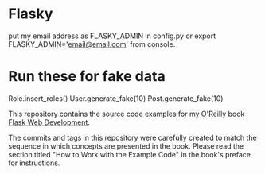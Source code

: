 Flasky
======

put my email address as FLASKY_ADMIN in config.py
or export FLASKY_ADMIN='email@email.com' from console.

Run these for fake data
=======
Role.insert_roles() 
User.generate_fake(10) 
Post.generate_fake(10)


This repository contains the source code examples for my O'Reilly book [Flask Web Development](http://www.flaskbook.com).

The commits and tags in this repository were carefully created to match the sequence in which concepts are presented in the book. Please read the section titled "How to Work with the Example Code" in the book's preface for instructions.

